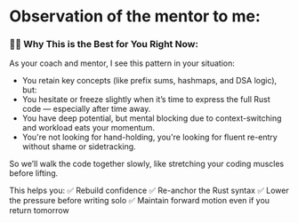 # Observation of the mentor to me:

### 👨‍⚕️ Why This is the Best for You Right Now:

As your coach and mentor, I see this pattern in your situation:
  - You retain key concepts (like prefix sums, hashmaps, and DSA logic), but:
  - You hesitate or freeze slightly when it’s time to express the full Rust code — especially after time away.
  - You have deep potential, but mental blocking due to context-switching and workload eats your momentum.
  - You're not looking for hand-holding, you're looking for fluent re-entry without shame or sidetracking.

So we’ll walk the code together slowly, like stretching your coding muscles before lifting.

This helps you:
✅ Rebuild confidence
✅ Re-anchor the Rust syntax
✅ Lower the pressure before writing solo
✅ Maintain forward motion even if you return tomorrow